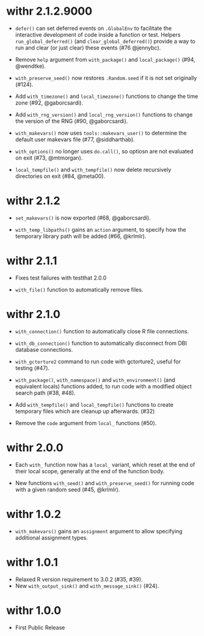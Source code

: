 # withr 2.1.2.9000

- `defer()` can set deferred events on `.GlobalEnv` to facilitate the
  interactive development of code inside a function or test. Helpers
  `run_global_deferred()` (and `clear_global_deferred()`) provide a way to
  run and clear (or just clear) these events (#76 @jennybc).

- Remove `help` argument from `with_package()` and `local_package()` (#94, @wendtke).

- `with_preserve_seed()` now restores `.Random.seed` if it is not set
  originally (#124).

- Add `with_timezone()` and `local_timezone()` functions to change the
  time zone (#92, @gaborcsardi).

- Add `with_rng_version()` and `local_rng_version()` functions to change
  the version of the RNG (#90, @gaborcsardi).

- `with_makevars()` now uses `tools::makevars_user()` to determine the default
  user makevars file (#77, @siddharthab).

- `with_options()` no longer uses `do.call()`, so optiosn are not evaluated on 
  exit (#73, @mtmorgan).
  
- `local_tempfile()` and `with_tempfile()` now delete recursively directories on
  exit (#84, @meta00).
  
# withr 2.1.2

- `set_makevars()` is now exported (#68, @gaborcsardi).

- `with_temp_libpaths()` gains an `action` argument, to specify how the
  temporary library path will be added (#66, @krlmlr).

# withr 2.1.1

- Fixes test failures with testthat 2.0.0

- `with_file()` function to automatically remove files.

# withr 2.1.0

- `with_connection()` function to automatically close R file connections.

- `with_db_connection()` function to automatically disconnect from DBI database
  connections.

- `with_gctorture2` command to run code with gctorture2, useful for testing
  (#47).

- `with_package()`, `with_namespace()` and `with_environment()` (and equivalent
  locals) functions added, to run code with a modified object search path (#38,
  #48).

- Add `with_tempfile()` and `local_tempfile()` functions to create temporary
  files which are cleanup up afterwards. (#32)

- Remove the `code` argument from `local_` functions (#50).

# withr 2.0.0

- Each `with_` function now has a `local_` variant, which reset at the end of
  their local scope, generally at the end of the function body.

- New functions `with_seed()` and `with_preserve_seed()` for running code with
  a given random seed (#45, @krlmlr).

# withr 1.0.2
- `with_makevars()` gains an `assignment` argument to allow specifying
  additional assignment types.

# withr 1.0.1
- Relaxed R version requirement to 3.0.2 (#35, #39).
- New `with_output_sink()` and `with_message_sink()` (#24).

# withr 1.0.0

- First Public Release
